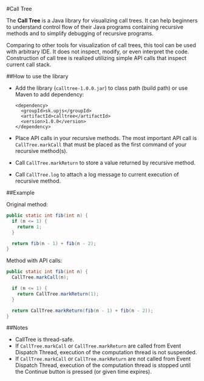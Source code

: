 #Call Tree

The **Call Tree** is a Java library for visualizing call trees. It can help beginners to understand control flow of their Java programs containing recursive methods and to simplify debugging of recursive programs.

Comparing to other tools for visualization of call trees, this tool can be used with arbitrary IDE. It does not inspect, modify, or even interpret the code. Construction of call tree is realized utilizing simple API calls that inspect current call stack.

##How to use the library

* Add the library (`calltree-1.0.0.jar`) to class path (build path) or use Maven to add dependency:
  
  ```
  <dependency>
    <groupId>sk.upjs</groupId>
    <artifactId>calltree</artifactId>
    <version>1.0.0</version>
  </dependency>
  ```
  
* Place API calls in your recursive methods. The most important API call is `CallTree.markCall` that must be placed as the first command of your recursive method(s).
* Call `CallTree.markReturn` to store a value returned by recursive method.
* Call `CallTree.log` to attach a log message to current execution of recursive method.

##Example

Original method: 
``` java
public static int fib(int n) { 
  if (n <= 1) { 
    return 1; 
  }

  return fib(n - 1) + fib(n - 2);
} 
```

Method with API calls: 
``` java 
public static int fib(int n) { 
  CallTree.markCall(n);

  if (n <= 1) {
    return CallTree.markReturn(1);
  }

  return CallTree.markReturn(fib(n - 1) + fib(n - 2));
} 
```

##Notes

* CallTree is thread-safe.
* If `CallTree.markCall` or `CallTree.markReturn` are called from Event Dispatch Thread, execution of the computation thread is not suspended.
* If `CallTree.markCall` or `CallTree.markReturn` are not called from Event Dispatch Thread, execution of the computation thread is stopped until the Continue button is pressed (or given time expires).
